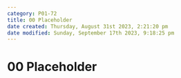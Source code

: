 ```yaml
---
category: P01-72
title: 00 Placeholder
date created: Thursday, August 31st 2023, 2:21:20 pm
date modified: Sunday, September 17th 2023, 9:18:25 pm
---
```


# 00 Placeholder
